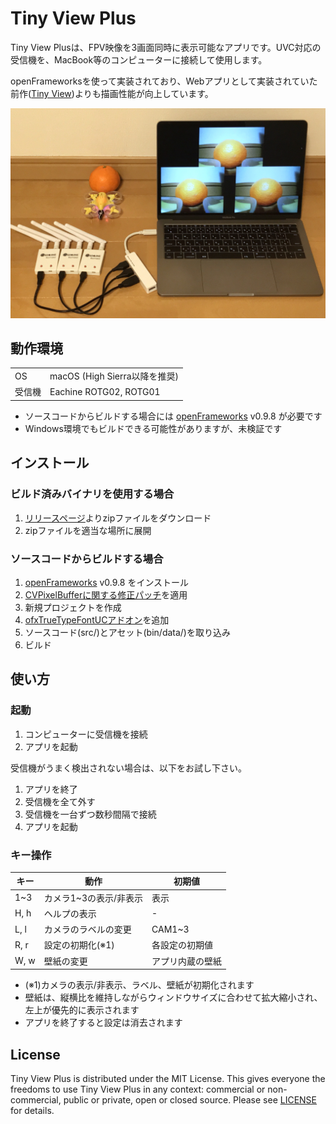 # Tiny View Plus

Tiny View Plusは、FPV映像を3画面同時に表示可能なアプリです。UVC対応の受信機を、MacBook等のコンピューターに接続して使用します。

openFrameworksを使って実装されており、Webアプリとして実装されていた前作([Tiny View](https://github.com/t-asano/tinyview))よりも描画性能が向上しています。

![tinyviewplus](docs/overview.jpg)

## 動作環境

<table>
<tr>
<td>OS</td><td>macOS (High Sierra以降を推奨)</td>
</tr>
<tr>
<td>受信機</td><td>Eachine ROTG02, ROTG01</td>
</tr>
</table>

- ソースコードからビルドする場合には [openFrameworks](http://openframeworks.cc/ja/) v0.9.8 が必要です
- Windows環境でもビルドできる可能性がありますが、未検証です

## インストール

### ビルド済みバイナリを使用する場合

1. [リリースページ](https://github.com/t-asano/tinyviewplus/releases)よりzipファイルをダウンロード
2. zipファイルを適当な場所に展開

### ソースコードからビルドする場合

1. [openFrameworks](http://openframeworks.cc/ja/) v0.9.8 をインストール
2. [CVPixelBufferに関する修正パッチ](https://github.com/openframeworks/openFrameworks/commit/836fbda74770b7a1df3e136e9d2200b5c2cee8a4)を適用
3. 新規プロジェクトを作成
4. [ofxTrueTypeFontUCアドオン](https://github.com/hironishihara/ofxTrueTypeFontUC)を追加
5. ソースコード(src/)とアセット(bin/data/)を取り込み
6. ビルド

## 使い方

### 起動

1. コンピューターに受信機を接続
2. アプリを起動

受信機がうまく検出されない場合は、以下をお試し下さい。

1. アプリを終了
2. 受信機を全て外す
3. 受信機を一台ずつ数秒間隔で接続
4. アプリを起動

### キー操作

| キー | 動作 | 初期値 |
|---|---|---|
| 1~3 | カメラ1~3の表示/非表示 | 表示 |
| H, h | ヘルプの表示 | - |
| L, l | カメラのラベルの変更 | CAM1~3 |
| R, r | 設定の初期化(※1) | 各設定の初期値 |
| W, w | 壁紙の変更 | アプリ内蔵の壁紙 |

- (※1)カメラの表示/非表示、ラベル、壁紙が初期化されます
- 壁紙は、縦横比を維持しながらウィンドウサイズに合わせて拡大縮小され、左上が優先的に表示されます
- アプリを終了すると設定は消去されます

## License

Tiny View Plus is distributed under the MIT License. This gives everyone the freedoms to use Tiny View Plus in any context: commercial or non-commercial, public or private, open or closed source. Please see [LICENSE](LICENSE) for details.